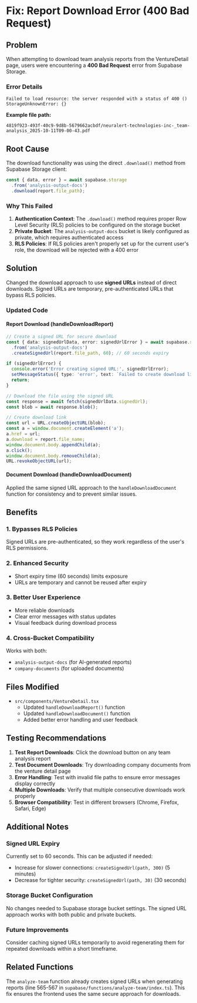 # Fix: Report Download Error (400 Bad Request)

## Problem
When attempting to download team analysis reports from the VentureDetail page, users were encountering a **400 Bad Request** error from Supabase Storage.

### Error Details
```
Failed to load resource: the server responded with a status of 400 ()
StorageUnknownError: {}
```

**Example file path:**
```
4819f923-493f-40c9-9d8b-5679662acbdf/neuralert-technologies-inc-_team-analysis_2025-10-11T09-00-43.pdf
```

## Root Cause
The download functionality was using the direct `.download()` method from Supabase Storage client:

```typescript
const { data, error } = await supabase.storage
  .from('analysis-output-docs')
  .download(report.file_path);
```

### Why This Failed
1. **Authentication Context**: The `.download()` method requires proper Row Level Security (RLS) policies to be configured on the storage bucket
2. **Private Bucket**: The `analysis-output-docs` bucket is likely configured as private, which requires authenticated access
3. **RLS Policies**: If RLS policies aren't properly set up for the current user's role, the download will be rejected with a 400 error

## Solution
Changed the download approach to use **signed URLs** instead of direct downloads. Signed URLs are temporary, pre-authenticated URLs that bypass RLS policies.

### Updated Code

#### Report Download (handleDownloadReport)
```typescript
// Create a signed URL for secure download
const { data: signedUrlData, error: signedUrlError } = await supabase.storage
  .from('analysis-output-docs')
  .createSignedUrl(report.file_path, 60); // 60 seconds expiry

if (signedUrlError) {
  console.error('Error creating signed URL:', signedUrlError);
  setMessageStatus({ type: 'error', text: `Failed to create download link: ${signedUrlError.message}` });
  return;
}

// Download the file using the signed URL
const response = await fetch(signedUrlData.signedUrl);
const blob = await response.blob();

// Create download link
const url = URL.createObjectURL(blob);
const a = window.document.createElement('a');
a.href = url;
a.download = report.file_name;
window.document.body.appendChild(a);
a.click();
window.document.body.removeChild(a);
URL.revokeObjectURL(url);
```

#### Document Download (handleDownloadDocument)
Applied the same signed URL approach to the `handleDownloadDocument` function for consistency and to prevent similar issues.

## Benefits

### 1. Bypasses RLS Policies
Signed URLs are pre-authenticated, so they work regardless of the user's RLS permissions.

### 2. Enhanced Security
- Short expiry time (60 seconds) limits exposure
- URLs are temporary and cannot be reused after expiry

### 3. Better User Experience
- More reliable downloads
- Clear error messages with status updates
- Visual feedback during download process

### 4. Cross-Bucket Compatibility
Works with both:
- `analysis-output-docs` (for AI-generated reports)
- `company-documents` (for uploaded documents)

## Files Modified
- `src/components/VentureDetail.tsx`
  - Updated `handleDownloadReport()` function
  - Updated `handleDownloadDocument()` function
  - Added better error handling and user feedback

## Testing Recommendations

1. **Test Report Downloads**: Click the download button on any team analysis report
2. **Test Document Downloads**: Try downloading company documents from the venture detail page
3. **Error Handling**: Test with invalid file paths to ensure error messages display correctly
4. **Multiple Downloads**: Verify that multiple consecutive downloads work properly
5. **Browser Compatibility**: Test in different browsers (Chrome, Firefox, Safari, Edge)

## Additional Notes

### Signed URL Expiry
Currently set to 60 seconds. This can be adjusted if needed:
- Increase for slower connections: `createSignedUrl(path, 300)` (5 minutes)
- Decrease for tighter security: `createSignedUrl(path, 30)` (30 seconds)

### Storage Bucket Configuration
No changes needed to Supabase storage bucket settings. The signed URL approach works with both public and private buckets.

### Future Improvements
Consider caching signed URLs temporarily to avoid regenerating them for repeated downloads within a short timeframe.

## Related Functions
The `analyze-team` function already creates signed URLs when generating reports (line 565-567 in `supabase/functions/analyze-team/index.ts`). This fix ensures the frontend uses the same secure approach for downloads.






